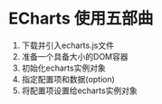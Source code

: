 # ECharts 使用五部曲
1. 下载并引入echarts.js文件
2. 准备一个具备大小的DOM容器
3. 初始化echarts实例对象
4. 指定配置项和数据(option)
5. 将配置项设置给echarts实例对象